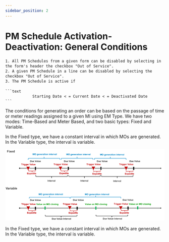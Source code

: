 ```yaml
---
sidebar_position: 2
---
```


# PM Schedule Activation-Deactivation: General Conditions

    1. All PM Schedules from a given form can be disabled by selecting in the form's header the checkbox "Out of Service".
    2. A given PM Schedule in a line can be disabled by selecting the checkbox "Out of Service".
    3. The PM Schedule is active if

    ```text
                Starting Date < = Current Date < = Deactivated Date
    ```
The conditions for generating an order can be based on the passage of time or meter readings assigned to a given MI using EM Type. We have two modes: Time-Based and Meter Based, and two basic types: Fixed and Variable.

In the Fixed type, we have a constant interval in which MOs are generated. In the Variable type, the interval is variable.

![Fixed-Variable](./media/fixed-variable.png)

In the Fixed type, we have a constant interval in which MOs are generated. In the Variable type, the interval is variable.
